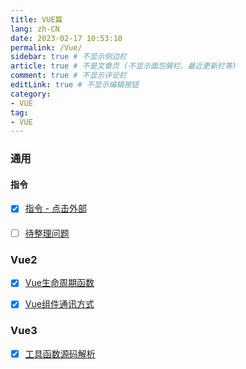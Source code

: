 ```yaml
---
title: VUE篇
lang: zh-CN
date: 2023-02-17 10:53:10
permalink: /Vue/
sidebar: true # 不显示侧边栏
article: true # 不是文章页 (不显示面包屑栏、最近更新栏等)
comment: true # 不显示评论栏
editLink: true # 不显示编辑按钮
category:
- VUE
tag:
- VUE
---
```


### 通用
#### 指令
- [x] [指令 - 点击外部]( /Vue/Directive/ClickOutside/)

####
- [ ] [待整理问题](/Vue/Question/)

### Vue2
- [x] [Vue生命周期函数](/Vue2/LifeCycle/)
- [x] [Vue组件通讯方式](/Vue2/Communicate/)



### Vue3
- [x] [工具函数源码解析](/Vue3/ToolFunction/)




[//]: # (- [x] a[^1])
[//]: # ([^1]: ccc)